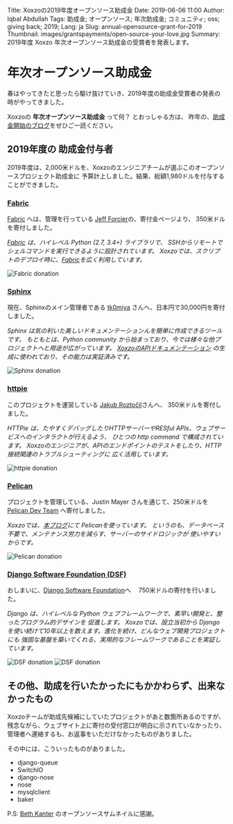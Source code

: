 Title: Xoxzoの2019年度オープンソース助成金
Date: 2019-06-06 11:00
Author: Iqbal Abdullah
Tags: 助成金; オープンソース; 年次助成金; コミュニティ; oss; giving back; 2019;
Lang: ja
Slug: annual-opensource-grant-for-2019
Thumbnail: images/grantspayments/open-source-your-love.jpg
Summary: 2019年度 Xoxzo 年次オープンソース助成金の受賞者を発表します。

# 年次オープンソース助成金

春はやってきたと思ったら駆け抜けていき、2019年度の助成金受賞者の発表の時がやってきました。

Xoxzoの **年次オープンソース助成金** って何？ とおっしゃる方は、
昨年の、[助成金開始のブログ]({filename}/Community/annual-opensource-grant-2018-ja.md)をぜひご一読ください。

## 2019年度の 助成金付与者

2019年度は、2,000米ドルを、Xoxzoのエンジニアチームが選ぶこのオープンソースプロジェクト助成金に
予算計上しました。結果、総額1,980ドルを付与することができました。


### [Fabric](https://github.com/fabric/fabric)

[Fabric](https://github.com/fabric/fabric) へは、管理を行っている
[Jeff Forcier](http://bitprophet.org/projects/#giving-back)の、寄付金ページより、
350米ドルを寄付しました。

*[Fabric](https://github.com/fabric/fabric) は、ハイレベル Python (2.7, 3.4+) ライブラリで、
SSHからリモートでシェルコマンドを実行できるように設計されています。
Xoxzoでは、スクリプトのデプロイ時に、[Fabric](https://github.com/fabric/fabric)を広く利用しています。*

![Fabric donation]({filename}/images/grantspayments/2019-payment-fabric.png)

### [Sphinx](http://www.sphinx-doc.org/en/master/)

現在、Sphinxのメイン管理者である [tk0miya](https://gist.github.com/tk0miya/de06a9239502543aea916c925eb1e3c6) 
さんへ、日本円で30,000円を寄付しました。

*Sphinx は気の利いた美しいドキュメンテーションんを簡単に作成できるツールです。
もともとは、Python community から始まっており、今では様々な他プロジェクトへと用途が広がっています。
[XoxzoのAPIドキュメンテーション](https://docs.xoxzo.com/en/) の生成に使われており、その能力は実証済みです。*

![Sphinx donation]({filename}/images/grantspayments/2019-payment-sphinx.png)

### [httpie](https://httpie.org/)

このプロジェクトを運営している [Jakub Roztočil](https://www.paypal.me/roztocil)さんへ、
350米ドルを寄付しました。

*HTTPie は、たやすくデバッグしたりHTTPサーバーやRESful APIs、ウェブサービスへのインタラクトが行えるよう、
ひとつの http command で構成されています。
Xoxzoのエンジニアが、APIのエンドポイントのテストをしたり、HTTP接続関連のトラブルシューティングに
広く活用しています。*

![httpie donation]({filename}/images/grantspayments/2019-payment-httpie.png)

### [Pelican](https://blog.getpelican.com/)

プロジェクトを管理している、Justin Mayer さんを通じて、250米ドルを [Pelican Dev Team](https://donate.getpelican.com/)
へ寄付しました。

*Xoxzoでは、[本ブログ](https://blog.xoxzo.com/en/)にて Pelicanを使っています。
というのも、データベース不要で、メンテナンス労力を減らす、サーバーのサイドロジックが
使いやすいからです。*

![Pelican donation]({filename}/images/grantspayments/2019-payment-pelican.png)


### [Django Software Foundation (DSF)](https://www.djangoproject.com/foundation/)

おしまいに、[Django Software Foundation](https://www.djangoproject.com/fundraising/)へ　
750米ドルの寄付を行いました。

*Django は、ハイレベルな Python ウェブフレームワークで、素早い開発と、整ったプログラム的デザインを
促進します。
Xoxzoでは、設立当初から Django を使い続けて10年以上を数えます。進化を続け、どんなウェブ開発プロジェクトにも
強固な基盤を築いてくれる、実用的なフレームワークであることを実証しています。*

![DSF donation]({filename}/images/grantspayments/2019-dsf-payment-proof-01.png)
![DSF donation]({filename}/images/grantspayments/2019-dsf-payment-proof-02.png)

## その他、助成を行いたかったにもかかわらず、出来なかったもの

Xoxzoチームが助成先候補にしていたプロジェクトがあと数箇所あるのですが、
残念ながら、ウェブサイト上に寄付の受付窓口が明白に示されていなかったり、
管理者へ連絡するも、お返事をいただけなかったものがありました。

その中には、こういったものがありました。

- django-queue
- SwitchIO
- django-nose
- nose
- mysqlclient
- baker

P.S: [Beth Kanter](https://www.flickr.com/photos/cambodia4kidsorg/2265381560/in/photolist-4sbF1L-ar78tZ-SNGH5k-ar79ug-7GLMMJ-7auyvr-ar9ZuW-ar7icH-7EbFm8-77iC2j-oZNUt1-YoqUGr-7auzAZ-77iLXu-ara183-4vbuEU-pKkoXm-77eCxx-2WUBnD-ar9VGm-7TT3jY-by7HPM-6ymtsa-7ayps3-77ePoH-874G8Z-4VguA1-6G4JuU-77eAQF-ar7dxc-EDyr4-77iKd5-8yZZmV-rDGuZy-77iLM5-bbBEV8-e3okg3-DLbcqc-77ezLa-69ykkm-7aysgQ-72ePxc-ar7dt4-XZTS3m-e6eDqU-bbBC66-bbBCjr-RYrLD2-e693vi-9ULwL) のオープンソースサムネイルに感謝。
